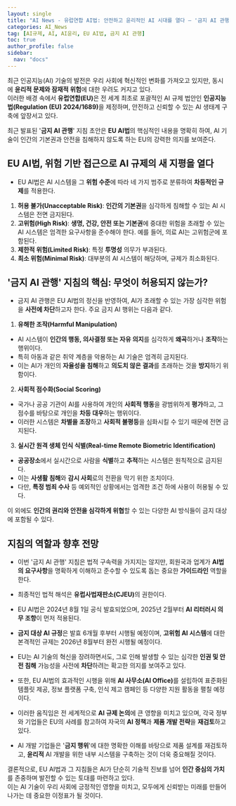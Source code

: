 ```yaml
---
layout: single
title: "AI News - 유럽연합 AI법: 안전하고 윤리적인 AI 시대를 열다 – '금지 AI 관행' 지침의 의미"
categories: AI_News
tag: [AI규제, AI, AI윤리, EU AI법, 금지 AI 관행]
toc: true
author_profile: false
sidebar:
  nav: "docs"
---
```


최근 인공지능(AI) 기술의 발전은 우리 사회에 혁신적인 변화를 가져오고 있지만, 동시에 **윤리적 문제와 잠재적 위험**에 대한 우려도 커지고 있다. <br>
이러한 배경 속에서 <b>유럽연합(EU)</b>은 전 세계 최초로 포괄적인 AI 규제 법안인 <b>인공지능법(Regulation (EU) 2024/1689)</b>을 제정하며, 안전하고 신뢰할 수 있는 AI 생태계 구축에 앞장서고 있다.

최근 발표된 '<b>금지 AI 관행</b>' 지침 초안은 <b>EU AI법</b>의 핵심적인 내용을 명확히 하여, AI 기술이 인간의 기본권과 안전을 침해하지 않도록 하는 EU의 강력한 의지를 보여준다.

## EU AI법, 위험 기반 접근으로 AI 규제의 새 지평을 열다
- EU AI법은 AI 시스템을 그 <b>위험 수준</b>에 따라 네 가지 범주로 분류하여 <b>차등적인 규제</b>를 적용한다.
1. <b>허용 불가(Unacceptable Risk)</b>: <b>인간의 기본권</b>을 심각하게 침해할 수 있는 AI 시스템은 전면 금지된다.
2. <b>고위험(High Risk)</b>: <b>생명, 건강, 안전 또는 기본권</b>에 중대한 위험을 초래할 수 있는 AI 시스템은 엄격한 요구사항을 준수해야 한다. 예를 들어, 의료 AI는 고위험군에 포함된다.
3. <b>제한적 위험(Limited Risk)</b>: 특정 <b>투명성</b> 의무가 부과된다.
4. <b>최소 위험(Minimal Risk)</b>: 대부분의 AI 시스템이 해당하며, 규제가 최소화된다.

## '금지 AI 관행' 지침의 핵심: 무엇이 허용되지 않는가?
- 금지 AI 관행은 EU AI법의 정신을 반영하여, AI가 초래할 수 있는 가장 심각한 위험을 <b>사전에 차단</b>하고자 한다. 주요 금지 AI 행위는 다음과 같다.

1. <b>유해한 조작(Harmful Manipulation)</b>
  - AI 시스템이 <b>인간의 행동, 의사결정 또는 자유 의지</b>를 심각하게 <b>왜곡</b>하거나 <b>조작</b>하는 행위이다.
  - 특히 아동과 같은 취약 계층을 악용하는 AI 기술은 엄격히 금지된다.
  - 이는 AI가 개인의 <b>자율성을 침해</b>하고 <b>의도치 않은 결과</b>를 초래하는 것을 <b>방지</b>하기 위함이다.

2. <b>사회적 점수화(Social Scoring)</b>
  - 국가나 공공 기관이 AI를 사용하여 개인의 <b>사회적 행동</b>을 광범위하게 <b>평가</b>하고, 그 점수를 바탕으로 개인을 <b>차등 대우</b>하는 행위이다.
  - 이러한 시스템은 <b>차별을 조장</b>하고 <b>사회적 불평등</b>을 심화시킬 수 있기 때문에 전면 금지된다.

3. <b>실시간 원격 생체 인식 식별(Real-time Remote Biometric Identification)</b>
  - <b>공공장소</b>에서 실시간으로 사람을 <b>식별</b>하고 <b>추적</b>하는 시스템은 원칙적으로 금지된다.
  - 이는 <b>사생활 침해</b>와 <b>감시 사회</b>로의 전환을 막기 위한 조치이다.
  - 다만, <b>특정 범죄 수사</b> 등 예외적인 상황에서는 엄격한 조건 하에 사용이 허용될 수 있다.

이 외에도 <b>인간의 권리와 안전을 심각하게 위협</b>할 수 있는 다양한 AI 방식들이 금지 대상에 포함될 수 있다.

## 지침의 역할과 향후 전망
- 이번 '금지 AI 관행' 지침은 법적 구속력을 가지지는 않지만, 회원국과 업계가 <b>AI법의 요구사항</b>을 명확하게 이해하고 준수할 수 있도록 돕는 중요한 <b>가이드라인</b> 역할을 한다.
- 최종적인 법적 해석은 <b>유럽사법재판소(CJEU)</b>의 권한이다.

- EU AI법은 2024년 8월 1일 공식 발효되었으며, 2025년 2월부터 <b>AI 리터러시 의무 조항</b>이 먼저 적용된다.
- <b>금지 대상 AI 규정</b>은 발효 6개월 후부터 시행될 예정이며, <b>고위험 AI 시스템</b>에 대한 본격적인 규제는 2026년 8월부터 완전 시행될 예정이다.

- EU는 AI 기술의 혁신을 장려하면서도, 그로 인해 발생할 수 있는 심각한 <b>인권 및 안전 침해</b> 가능성을 사전에 <b>차단</b>하려는 확고한 의지를 보여주고 있다.
- 또한, EU AI법의 효과적인 시행을 위해 <b>AI 사무소(AI Office)</b>를 설립하여 표준화된 템플릿 제공, 정보 플랫폼 구축, 인식 제고 캠페인 등 다양한 지원 활동을 펼칠 예정이다.

- 이러한 움직임은 전 세계적으로 <b>AI 규제 논의</b>에 큰 영향을 미치고 있으며, 각국 정부와 기업들은 EU의 사례를 참고하여 자국의 <b>AI 정책</b>과 <b>제품 개발 전략</b>을 <b>재검토</b>하고 있다.
- AI 개발 기업들은 '<b>금지 행위</b>'에 대한 명확한 이해를 바탕으로 제품 설계를 재검토하고, <b>윤리적</b> AI 개발을 위한 내부 시스템을 구축하는 것이 더욱 중요해질 것이다.

결론적으로, EU AI법과 그 지침들은 AI가 단순히 기술적 진보를 넘어 <b>인간 중심의 가치</b>를 존중하며 발전할 수 있는 토대를 마련하고 있다. <br>
이는 AI 기술이 우리 사회에 긍정적인 영향을 미치고, 모두에게 신뢰받는 미래를 만들어 나가는 데 중요한 이정표가 될 것이다.
